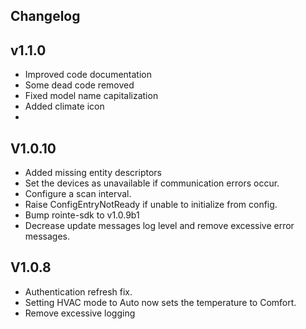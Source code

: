 Changelog
---


## v1.1.0
* Improved code documentation
* Some dead code removed
* Fixed model name capitalization
* Added climate icon
* 
## V1.0.10
* Added missing entity descriptors
* Set the devices as unavailable if communication errors occur.
* Configure a scan interval.
* Raise ConfigEntryNotReady if unable to initialize from config.
* Bump rointe-sdk to v1.0.9b1
* Decrease update messages log level and remove excessive error messages.

## V1.0.8
* Authentication refresh fix.
* Setting HVAC mode to Auto now sets the temperature to Comfort.
* Remove excessive logging